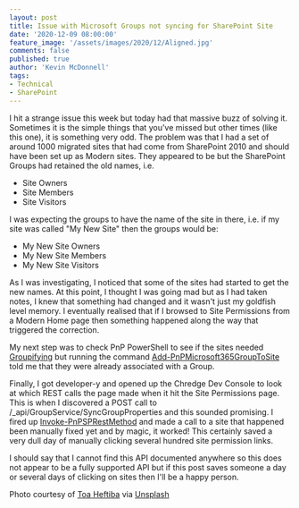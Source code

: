 ```yaml
---
layout: post
title: Issue with Microsoft Groups not syncing for SharePoint Site
date: '2020-12-09 08:00:00'
feature_image: '/assets/images/2020/12/Aligned.jpg'
comments: false
published: true
author: 'Kevin McDonnell'
tags:
- Technical
- SharePoint
---
```


I hit a strange issue this week but today had that massive buzz of solving it. Sometimes it is the simple things that you've missed but other times (like this one), it is something very odd. The problem was that I had a set of around 1000 migrated sites that had come from SharePoint 2010 and should have been set up as Modern sites. They appeared to be but the SharePoint Groups had retained the old names, i.e.

- Site Owners
- Site Members
- Site Visitors

I was expecting the groups to have the name of the site in there, i.e. if my site was called "My New Site" then the groups would be:

- My New Site Owners
- My New Site Members
- My New Site Visitors

As I was investigating, I noticed that some of the sites had started to get the new names. At this point, I thought I was going mad but as I had taken notes, I knew that something had changed and it wasn't just my goldfish level memory. I eventually realised that if I browsed to Site Permissions from a Modern Home page then something happened along the way that triggered the correction.

My next step was to check PnP PowerShell to see if the sites needed [Groupifying](https://docs.microsoft.com/en-us/sharepoint/dev/features/groupify/groupify-overview) but running the command [Add-PnPMicrosoft365GroupToSite](https://docs.microsoft.com/en-us/powershell/module/sharepoint-pnp/add-pnpmicrosoft365grouptosite?view=sharepoint-ps) told me that they were already associated with a Group.

Finally, I got developer-y and opened up the Chredge Dev Console to look at which REST calls the page made when it hit the Site Permissions page. This is when I discovered a POST call to /_api/GroupService/SyncGroupProperties and this sounded promising. I fired up [Invoke-PnPSPRestMethod](https://docs.microsoft.com/en-us/powershell/module/sharepoint-pnp/invoke-pnpsprestmethod?view=sharepoint-ps) and made a call to a site that happened been manually fixed yet and by magic, it worked! This certainly saved a very dull day of manually clicking several hundred site permission links.

I should say that I cannot find this API documented anywhere so this does not appear to be a fully supported API but if this post saves someone a day or several days of clicking on sites then I'll be a happy person.

Photo courtesy of [Toa Heftiba](https://unsplash.com/@heftiba) via [Unsplash](https://unsplash.com)

